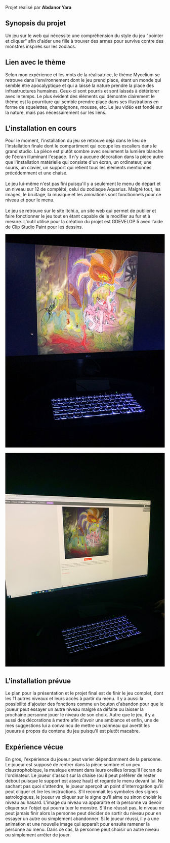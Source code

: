 Projet réalisé par **Abdanor Yara**

<h2>Synopsis du projet</h2> 
Un jeu sur le web qui nécessite une compréhension du style du jeu "pointer et cliquer" afin d'aider une fille à trouver des armes pour survive contre des monstres inspirés sur les zodiacs.

<h2>Lien avec le thème</h2> 
Selon mon expérience et les mots de la réalisatrice, le thème Mycelium se retrouve dans l'environnement dont le jeu prend place, étant un monde qui semble être apocalyptique et qui a laissé la nature prendre la place des infrastructures humaines. Ceux-ci sont pourris et sont laissés à détériorer avec le temps. Le plus évident des éléments qui démontre clairement le thème est la pourriture qui semble prendre place dans ses illustrations en forme de squelettes, champignons, mousse, etc. Le jeu vidéo est fondé sur la nature, mais pas nécessairement sur les liens. 

<h2>L'installation en cours</h2> 
Pour le moment, l'installation du jeu se retrouve déjà dans le lieu de l'installation finale dont le compartiment qui occupe les escaliers dans le grand studio. La pièce est plutôt sombre avec seulement la lumière blanche de l'écran illuminant l'espace. Il n'y a aucune décoration dans la pièce autre que l'installation matérielle qui consiste d'un écran, un ordinateur, une souris, un clavier, un support qui retient tous les éléments mentionnés précédemment et une chaise. 
<br/><br/>
Le jeu lui-même n'est pas fini puisqu'il y a seulement le menu de départ et un niveau sur 12 de complété, celui du zodiaque Aquarius. Malgré tout, les images, le bruitage, la musique et les animations sont fonctionnels pour ce niveau et pour le menu. 
<br/><br/>
Le jeu se retrouve sur le site Itchi.o, un site web qui permet de publier et faire fonctionner le jeu tout en étant capable de le modifier au fur et à mesure. L'outil utilisé pour la création du projet est GDEVELOP 5 avec l'aide de Clip Studio Paint pour les dessins. 

![](medias/zodiadie_ordinateur.jpg)

![](medias/zodiadie_site.jpg)

<h2>L'installation prévue</h2> 

Le plan pour la présentation et le projet final est de finir le jeu complet, dont les 11 autres niveaux et leurs accès à partir du menu. Il y a aussi la possibilité d'ajouter des fonctions comme un bouton d'abandon pour que le joueur peut essayer un autre niveau malgré sa défaite ou laisser la prochaine personne jouer le niveau de son choix. Autre que le jeu, il y a aussi des décorations à mettre afin d'avoir une ambiance et enfin, une de mes suggestions lui a convaincu de mettre un panneau qui avertit les joueurs à propos du contenu du jeu puisqu'il est plutôt macabre.

<h2>Expérience vécue</h2> 

En gros, l'expérience du joueur peut varier dépendamment de la personne. Le joueur est supposé de rentrer dans la pièce sombre et un peu claustrophobique, la musique entrant dans leurs oreilles lorsqu'il l'écran de l'ordinateur. Le joueur s'assoit sur la chaise (ou il peut préférer de rester debout puisque le support est assez haut) et regarde le menu devant lui. Ne sachant pas quoi s'attendre, le joueur aperçoit un point d'interrogation qu'il peut cliquer et lire les instructions. S'il reconnait les symboles des signes astrologiques, le joueur va cliquer sur le signe qu'il aime ou sinon choisir le niveau au hasard. L'image du niveau va apparaître et la personne va devoir cliquer sur l'objet qui pourra tuer le monstre. S'il ne réussit pas, le niveau ne peut jamais finir alors la personne peut décider de sortir du niveau pour en essayer un autre ou simplement abandonner. Si le joueur réussi, il y a une animation et une nouvelle image qui apparaît pour ensuite ramener la personne au menu. Dans ce cas, la personne peut choisir un autre niveau ou simplement arrêter de jouer.

